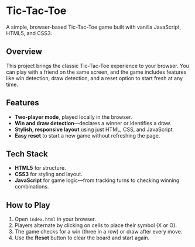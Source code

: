 # Tic-Tac-Toe

A simple, browser-based Tic-Tac-Toe game built with vanilla JavaScript, HTML5, and CSS3.

## Overview

This project brings the classic Tic-Tac-Toe experience to your browser. You can play with a friend on the same screen, and the game includes features like win detection, draw detection, and a reset option to start fresh at any time.

## Features

- **Two-player mode**, played locally in the browser.
- **Win and draw detection**—declares a winner or identifies a draw.
- **Stylish, responsive layout** using just HTML, CSS, and JavaScript.
- **Easy reset** to start a new game without refreshing the page.

## Tech Stack

- **HTML5** for structure.
- **CSS3** for styling and layout.
- **JavaScript** for game logic—from tracking turns to checking winning combinations.

## How to Play

1. Open `index.html` in your browser.
2. Players alternate by clicking on cells to place their symbol (X or O).
3. The game checks for a win (three in a row) or draw after every move.
4. Use the **Reset** button to clear the board and start again.
